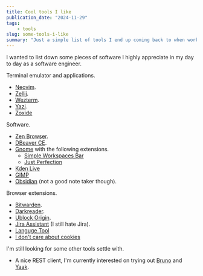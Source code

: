 ```yaml
---
title: Cool tools I like
publication_date: "2024-11-29"
tags:
    - tools
slug: some-tools-i-like
summary: "Just a simple list of tools I end up coming back to when working as a software engineer."
---
```


I wanted to list down some pieces of software I highly appreciate in my day to day as a software engineer.

Terminal emulator and applications.

-   [Neovim](https://neovim.io/).
-   [Zellij](https://zellij.dev/).
-   [Wezterm](https://wezfurlong.org/wezterm/index.html).
-   [Yazi](https://yazi-rs.github.io/).
-   [Zoxide](https://github.com/ajeetdsouza/zoxide)

Software.

-   [Zen Browser](https://zen-browser.app/).
-   [DBeaver CE](https://dbeaver.io/).
-   [Gnome](https://www.gnome.org/) with the following extensions.
    -   [Simple Workspaces Bar](https://extensions.gnome.org/extension/6394/simple-workspaces-bar/)
    -   [Just Perfection](https://extensions.gnome.org/extension/3843/just-perfection/)
-   [Kden Live](https://kdenlive.org/)
-   [GIMP](https://www.gimp.org/)
-   [Obsidian](https://obsidian.md/) (not a good note taker though).

Browser extensions.

-   [Bitwarden](https://bitwarden.com/).
-   [Darkreader](https://darkreader.org/).
-   [Ublock Origin](https://ublockorigin.com/).
-   [Jira Assistant](https://jiraassistant.com/) (I still hate Jira).
-   [Languge Tool](https://languagetool.org/)
-   [I don't care about cookies](https://www.i-dont-care-about-cookies.eu/)

I'm still looking for some other tools settle with.

-   A nice REST client, I'm currently interested on trying out [Bruno](https://www.usebruno.com/) and [Yaak](https://yaak.app/).
